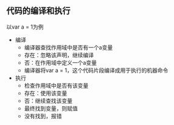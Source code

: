 ## 代码的编译和执行

以var a  = 1为例

* 编译
  * 编译器查找作用域中是否有一个a变量
  * 存在：忽略该声明，继续编译
  * 否：在作用域中定义一个a变量
  * 编译器将var a = 1，这个代码片段编译成用于执行的机器命令
* 执行
  * 检查作用域中是否有该变量
  * 存在：使用该变量
  * 否：继续查找该变量
  * 最终找到变量，则赋值
  * 没有找到，报错



